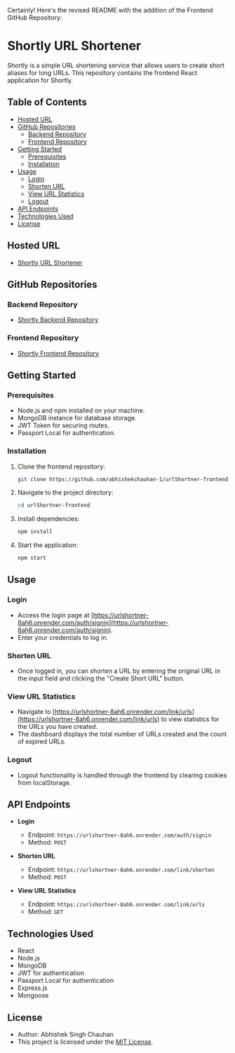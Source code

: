Certainly! Here's the revised README with the addition of the Frontend GitHub Repository:

# Shortly URL Shortener

Shortly is a simple URL shortening service that allows users to create short aliases for long URLs. This repository contains the frontend React application for Shortly.

## Table of Contents
- [Hosted URL](#hosted-url)
- [GitHub Repositories](#github-repositories)
  - [Backend Repository](#backend-repository)
  - [Frontend Repository](#frontend-repository)
- [Getting Started](#getting-started)
  - [Prerequisites](#prerequisites)
  - [Installation](#installation)
- [Usage](#usage)
  - [Login](#login)
  - [Shorten URL](#shorten-url)
  - [View URL Statistics](#view-url-statistics)
  - [Logout](#logout)
- [API Endpoints](#api-endpoints)
- [Technologies Used](#technologies-used)
- [License](#license)

## Hosted URL
- [Shortly URL Shortener](https://urlshortner-8ah6.onrender.com)

## GitHub Repositories

### Backend Repository
- [Shortly Backend Repository](https://github.com/abhishekchauhan-1/urlShortner-backend)

### Frontend Repository
- [Shortly Frontend Repository](https://github.com/abhishekchauhan-1/urlShortner-frontend)

## Getting Started

### Prerequisites
- Node.js and npm installed on your machine.
- MongoDB instance for database storage.
- JWT Token for securing routes.
- Passport Local for authentication.

### Installation
1. Clone the frontend repository:
   ```bash
   git clone https://github.com/abhishekchauhan-1/urlShortner-frontend.git
   ```

2. Navigate to the project directory:
   ```bash
   cd urlShortner-frontend
   ```

3. Install dependencies:
   ```bash
   npm install
   ```

4. Start the application:
   ```bash
   npm start
   ```

## Usage

### Login
- Access the login page at [https://urlshortner-8ah6.onrender.com/auth/signin](https://urlshortner-8ah6.onrender.com/auth/signin).
- Enter your credentials to log in.

### Shorten URL
- Once logged in, you can shorten a URL by entering the original URL in the input field and clicking the "Create Short URL" button.

### View URL Statistics
- Navigate to [https://urlshortner-8ah6.onrender.com/link/urls](https://urlshortner-8ah6.onrender.com/link/urls) to view statistics for the URLs you have created.
- The dashboard displays the total number of URLs created and the count of expired URLs.

### Logout
- Logout functionality is handled through the frontend by clearing cookies from localStorage.

## API Endpoints

- **Login**
  - Endpoint: `https://urlshortner-8ah6.onrender.com/auth/signin`
  - Method: `POST`

- **Shorten URL**
  - Endpoint: `https://urlshortner-8ah6.onrender.com/link/shorten`
  - Method: `POST`

- **View URL Statistics**
  - Endpoint: `https://urlshortner-8ah6.onrender.com/link/urls`
  - Method: `GET`

## Technologies Used

- React
- Node.js
- MongoDB
- JWT for authentication
- Passport Local for authentication
- Express.js
- Mongoose

## License
- Author: Abhishek Singh Chauhan
- This project is licensed under the [MIT License](LICENSE).